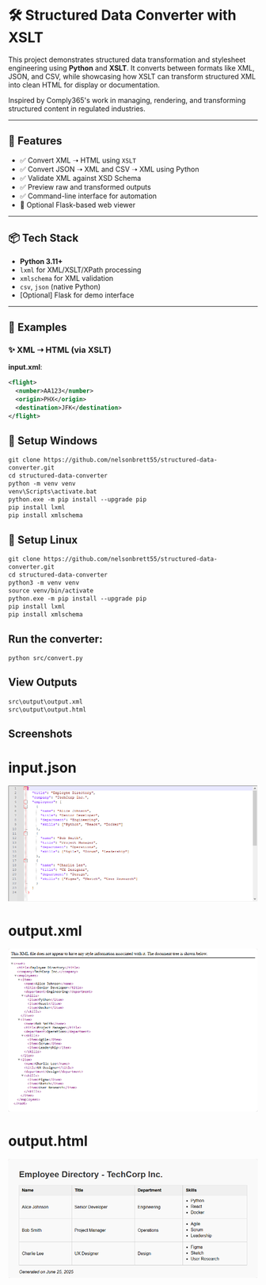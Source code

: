 # 🛠️ Structured Data Converter with XSLT

This project demonstrates structured data transformation and stylesheet engineering using **Python** and **XSLT**. It converts between formats like XML, JSON, and CSV, while showcasing how XSLT can transform structured XML into clean HTML for display or documentation.

Inspired by Comply365's work in managing, rendering, and transforming structured content in regulated industries.

---

## 🚀 Features

- ✅ Convert XML ➝ HTML using `XSLT`
- ✅ Convert JSON ➝ XML and CSV ➝ XML using Python
- ✅ Validate XML against XSD Schema
- ✅ Preview raw and transformed outputs
- ✅ Command-line interface for automation
- 🔄 Optional Flask-based web viewer

---

## 📦 Tech Stack

- **Python 3.11+**
- `lxml` for XML/XSLT/XPath processing
- `xmlschema` for XML validation
- `csv`, `json` (native Python)
- [Optional] Flask for demo interface

---

## 📂 Examples

### ✨ XML ➝ HTML (via XSLT)

**input.xml**:
```xml
<flight>
  <number>AA123</number>
  <origin>PHX</origin>
  <destination>JFK</destination>
</flight>
```

## 🔧 Setup Windows
```
git clone https://github.com/nelsonbrett55/structured-data-converter.git
cd structured-data-converter
python -m venv venv
venv\Scripts\activate.bat
python.exe -m pip install --upgrade pip
pip install lxml
pip install xmlschema

```
## 🔧 Setup Linux
```
git clone https://github.com/nelsonbrett55/structured-data-converter.git
cd structured-data-converter
python3 -m venv venv
source venv/bin/activate
python.exe -m pip install --upgrade pip
pip install lxml
pip install xmlschema

```
## Run the converter:
```
python src/convert.py

```

## View Outputs
```
src\output\output.xml
src\output\output.html

```

## Screenshots
# input.json
![Screenshot](https://github.com/nelsonbrett55/structured-data-converter/blob/1a6146ec52f3c177b8de234e064ab6f7acc2b635/screenshots/input.json.png)

# output.xml
![Screenshot](https://github.com/nelsonbrett55/structured-data-converter/blob/1a6146ec52f3c177b8de234e064ab6f7acc2b635/screenshots/output.xml.png)

# output.html
![Screenshot](https://github.com/nelsonbrett55/structured-data-converter/blob/1a6146ec52f3c177b8de234e064ab6f7acc2b635/screenshots/output.html.png)
